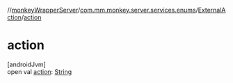 //[monkeyWrapperServer](../../../index.md)/[com.mm.monkey.server.services.enums](../index.md)/[ExternalAction](index.md)/[action](action.md)

# action

[androidJvm]\
open val [action](action.md): [String](https://developer.android.com/reference/kotlin/java/lang/String.html)